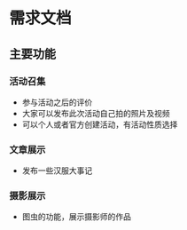 # 需求文档

## 主要功能

### 活动召集

  - 参与活动之后的评价
  - 大家可以发布此次活动自己拍的照片及视频
  - 可以个人或者官方创建活动，有活动性质选择

### 文章展示
  - 发布一些汉服大事记


### 摄影展示
  
  - 图虫的功能，展示摄影师的作品

